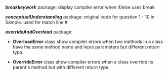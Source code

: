 **_breakkeywork_** package: display compiler error when if/else uses break

**_conceptualUnderstanding_** package: original code for question 1 - 10 in Sample. used for match line #

**_overrideAndOverload_** package: 

* **OverloadError** class show compiler errors when two methods in a class have the same method name and input parameters but different return type.

* **OverrideError** class show compiler errors when a class override its parent's method but with different return type.